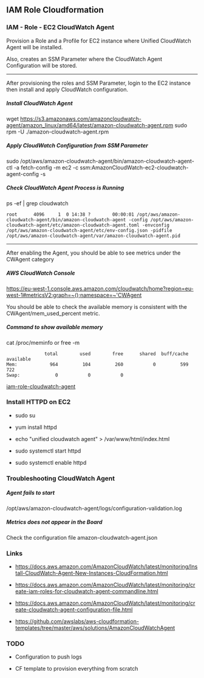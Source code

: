 ## IAM Role Cloudformation

### IAM - Role - EC2 CloudWatch Agent

Provision a Role and a Profile for EC2 instance where Unified CloudWatch Agent will be installed.

Also, creates an SSM Parameter where the CloudWatch Agent Configuration will be stored.


----------

After provisioning the roles and SSM Parameter, login to the EC2 instance then install and apply CloudWatch configuration.

##### Install CloudWatch Agent
wget https://s3.amazonaws.com/amazoncloudwatch-agent/amazon_linux/amd64/latest/amazon-cloudwatch-agent.rpm 
sudo rpm -U ./amazon-cloudwatch-agent.rpm

##### Apply CloudWatch Configuration from SSM Parameter
sudo /opt/aws/amazon-cloudwatch-agent/bin/amazon-cloudwatch-agent-ctl -a fetch-config -m ec2 -c ssm:AmazonCloudWatch-ec2-cloudwatch-agent-config -s

##### Check CloudWatch Agent Process is Running

ps -ef | grep cloudwatch

```
root      4096     1  0 14:38 ?        00:00:01 /opt/aws/amazon-cloudwatch-agent/bin/amazon-cloudwatch-agent -config /opt/aws/amazon-cloudwatch-agent/etc/amazon-cloudwatch-agent.toml -envconfig /opt/aws/amazon-cloudwatch-agent/etc/env-config.json -pidfile /opt/aws/amazon-cloudwatch-agent/var/amazon-cloudwatch-agent.pid
```


----------

After enabling the Agent, you should be able to see metrics under the CWAgent category

##### AWS CloudWatch Console

https://eu-west-1.console.aws.amazon.com/cloudwatch/home?region=eu-west-1#metricsV2:graph=~();namespace=~'CWAgent

You should be able to check the available memory is consistent with the CWAgent/mem_used_percent metric.

##### Command to show available memory

cat /proc/meminfo or free -m

```
              total        used        free      shared  buff/cache   available
Mem:            964         104         260           0         599         722
Swap:             0           0           0
```

[iam-role-cloudwatch-agent](iam-role-cloudwatch-agent.yaml)



### Install HTTPD on EC2

- sudo su

- yum install httpd

- echo "unified cloudwatch agent" > /var/www/html/index.html

- sudo systemctl start httpd

- sudo systemctl enable httpd

### Troubleshooting CloudWatch Agent

##### Agent fails to start

/opt/aws/amazon-cloudwatch-agent/logs/configuration-validation.log

##### Metrics does not appear in the Board

Check the configuration file amazon-cloudwatch-agent.json

### Links

- https://docs.aws.amazon.com/AmazonCloudWatch/latest/monitoring/Install-CloudWatch-Agent-New-Instances-CloudFormation.html

- https://docs.aws.amazon.com/AmazonCloudWatch/latest/monitoring/create-iam-roles-for-cloudwatch-agent-commandline.html

- https://docs.aws.amazon.com/AmazonCloudWatch/latest/monitoring/create-cloudwatch-agent-configuration-file.html

- https://github.com/awslabs/aws-cloudformation-templates/tree/master/aws/solutions/AmazonCloudWatchAgent

### TODO

- Configuration to push logs

- CF template to provision everything from scratch